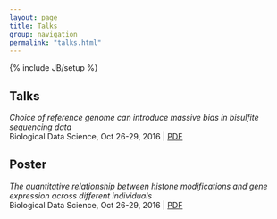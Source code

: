 ```yaml
---
layout: page
title: Talks
group: navigation
permalink: "talks.html"
---
```

{% include JB/setup %}

Talks
-----

_Choice of reference genome can introduce massive bias in bisulfite sequencing data_  
Biological Data Science, Oct 26-29, 2016 |
[PDF](./media/talks/2016/)


Poster
------

_The quantitative relationship between histone modifications and
gene expression across different individuals_  
Biological Data Science, Oct 26-29, 2016 |
[PDF](./media/posters/2016/)
